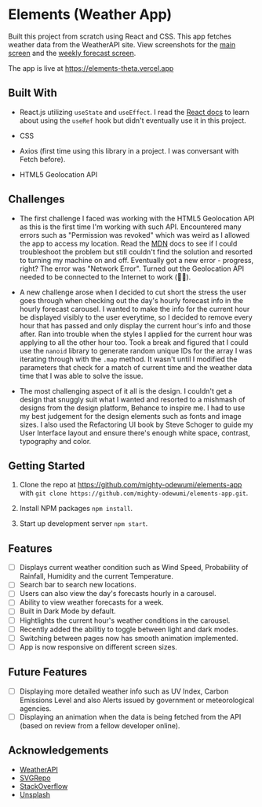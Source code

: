 # Elements (Weather App) 

Built this project from scratch using React and CSS. This app fetches weather data from the WeatherAPI site. View screenshots for the [main screen](src/assets/screenshot1.png) and the [weekly forecast screen](src/assets/screenshot2.png).

The app is live at https://elements-theta.vercel.app

## Built With

* React.js utilizing ```useState``` and ```useEffect```. I read the [React docs](www.reactjs.org) to learn about using the ```useRef``` hook but didn't eventually use it in this project.  

* CSS
  
* Axios (first time using this library in a project. I was conversant with Fetch before).

* HTML5 Geolocation API

## Challenges

* The first challenge I faced was working with the HTML5 Geolocation API as this is the first time I'm working with such API. Encountered many errors such as "Permission was revoked" which was weird as I allowed the app to access my location. Read the [MDN](www.developer.mozilla.org) docs to see if I could troubleshoot the problem but still couldn't find the solution and resorted to turning my machine on and off. Eventually got a new error - progress, right? The error was "Network Error". Turned out the Geolocation API needed to be connected to the Internet to work (🤦‍♂️). 
  
* A new challenge arose when I decided to cut short the stress the user goes through when checking out the day's hourly forecast info in the hourly forecast carousel. I wanted to make the info for the current hour be displayed visibly to the user everytime, so I decided to remove every hour that has passed and only display the current hour's info and those after. Ran into trouble when the styles I applied for the current hour was applying to all the other hour too. Took a break and figured that I could use the `nanoid` library to generate random unique IDs for the array I was iterating through with the `.map` method. It wasn't until I modified the parameters that check for a match of current time and the weather data time that I was able to solve the issue.

* The most challenging aspect of it all is the design. I couldn't get a design that snuggly suit what I wanted and resorted to a mishmash of designs from the design platform, Behance to inspire me. I had to use my best judgement for the design elements such as fonts and image sizes. I also used the Refactoring UI book by Steve Schoger to guide my User Interface layout and ensure there's enough white space, contrast, typography and color.

## Getting Started

1. Clone the repo at https://github.com/mighty-odewumi/elements-app with ```git clone https://github.com/mighty-odewumi/elements-app.git```.
 
2. Install NPM packages ```npm install```.
 
3. Start up development server ```npm start```.

## Features

- [ ] Displays current weather condition such as Wind Speed, Probability of Rainfall, Humidity and the current Temperature.
- [ ] Search bar to search new locations.
- [ ] Users can also view the day's forecasts hourly in a carousel.
- [ ] Ability to view weather forecasts for a week.
- [ ] Built in Dark Mode by default.
- [ ] Hightlights the current hour's weather conditions in the carousel.
- [ ] Recently added the abilitiy to toggle between light and dark modes.
- [ ] Switching between pages now has smooth animation implemented.
- [ ] App is now responsive on different screen sizes.

## Future Features

- [ ] Displaying more detailed weather info such as UV Index, Carbon Emissions Level and also Alerts issued by government or meteorological agencies.
- [ ] Displaying an animation when the data is being fetched from the API (based on review from a fellow developer online).

## Acknowledgements

* [WeatherAPI](www.weatherapi.com)
* [SVGRepo](www.svgrepo.com)
* [StackOverflow](www.stackoverflow.com)
* [Unsplash](www.unsplash.com)

